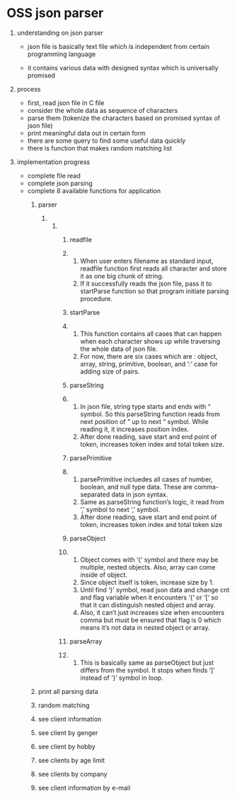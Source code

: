 # OSS json parser

1. understanding on json parser

   - json file is basically text file which is independent from certain programming language

   - it contains various data with designed syntax which is universally promised

2. process

   - first, read json file in C file
   - consider the whole data as sequence of characters
   - parse them (tokenize the characters based on promised syntax of json file)
   - print meaningful data out in certain form
   - there are some query to find some useful data quickly
   - there is function that makes random matching list

3. implementation progress

   - complete file read
   - complete json parsing
   - complete 8 available functions for application
      1. parser
      
         1. 1. 1. readfile
      
               2. 1. When user enters filename as standard input, readfile function first reads all character and store it as one big chunk of string.
                  2. If it successfully reads the json file, pass it to startParse function so that program initiate parsing procedure.
      
               3. startParse
      
               4. 1. This function contains all cases that can happen when each character shows up while traversing the whole data of json file.
                  2. For now, there are six cases which are : object, array, string, primitive, boolean, and ‘:’ case for adding size of pairs.
      
               5. parseString
      
               6. 1. In json file, string type starts and ends with “ symbol. So this parseString function reads from next position of “ up to next “ symbol. While reading it, it increases position index.
                  2. After done reading, save start and end point of token, increases token index and total token size.
      
               7. parsePrimitive
      
               8. 1. parsePrimitive incluedes all cases of number, boolean, and null type data. These are comma-separated data in json syntax.
                  2. Same as parseString function’s logic, it read from ‘,’ symbol to next ‘,’ symbol.
                  3. After done reading, save start and end point of token, increases token index and total token size
      
               9. parseObject
      
               10. 1. Object comes with ‘{‘ symbol and there may be multiple, nested objects. Also, array can come inside of object.
                   2. Since object itself is token, increase size by 1.
                   3. Until find ‘}’ symbol, read json data and change cnt and flag variable when it encounters ‘{‘ or ‘[‘ so that it can distinguish nested object and array.
                   4. Also, it can’t just increases size when encounters comma but must be ensured that flag is 0 which means it’s not data in nested object or array.
      
               11. parseArray
      
               12. 1. This is basically same as parseObject but just differs from the symbol. It stops when finds ‘]’ instead of ‘}’ symbol in loop.
      
      2. print all parsing data
      
      3. random matching
      
      4. see client information
      
      5. see client by genger
      
      6. see client by hobby
      
      7. see clients by age limit
      
      8. see clients by company
      
      9. see client information by e-mail
